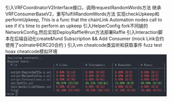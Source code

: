 引入VRFCoordinatorV2Interface接口，调用requestRandomWords方法
继承VRFConsumerBaseV2，重写fulfillRandomWords方法
实现checkUpkeep和performUpkeep,
This is a func that the chainLink Automation nodes call to see if it's time to perform an upkeep
引入HelperConfig fork不同链的NetworkConfig,然后实现DeployRaffle中run方法部署Raffle
引入Interaction脚本在后端自动化create&fund Subscription && Add Consumer (mock Link合约 使用了solmate中ERC20合约 )
引入vm cheatcode类监听和获取事件
fuzz test
hoax cheatcode模拟环境
![Alt text](%60BV8YD%7DHWRAKZY$@9CQ650W.png)
